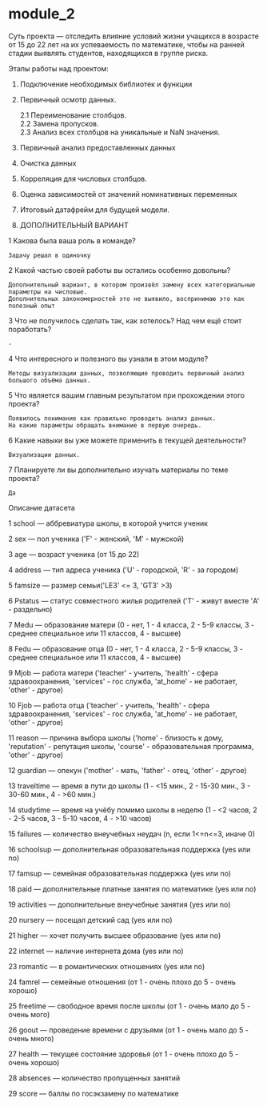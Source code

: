 # module_2
Суть проекта — отследить влияние условий жизни учащихся в возрасте от 15 до 22 лет на их успеваемость по математике, чтобы на ранней стадии выявлять студентов, находящихся в группе риска.

Этапы работы над проектом:

1. Подключение необходимых библиотек и функции
2. Первичный осмотр данных.
    
    2.1 Переименование столбцов.    
    2.2 Замена пропусков.    
    2.3 Анализ всех столбцов на уникальные и NaN значения.    
3. Первичный анализ предоставленных данных
4. Очистка данных
5. Корреляция для числовых столбцов.
6. Оценка зависимостей от значений номинативных переменных
7. Итоговый датафрейм для будущей модели.
8. ДОПОЛНИТЕЛЬНЫЙ ВАРИАНТ


1 Какова была ваша роль в команде?

    Задачу решал в одиночку

2 Какой частью своей работы вы остались особенно довольны?

    Дополнительный вариант, в котором произвёл замену всех категориальные параметры на числовые.
    Дополнительных закономерностей это не выявило, воспринимаю это как полезный опыт

3 Что не получилось сделать так, как хотелось? Над чем ещё стоит поработать?

    -

4 Что интересного и полезного вы узнали в этом модуле?

    Методы визуализации данных, позволяющие проводить первичный анализ большого объёма данных. 

5 Что является вашим главным результатом при прохождении этого проекта?

    Появилось понимание как правильно проводить анализ данных.
    На какие параметры обращать внимание в первую очередь.

6 Какие навыки вы уже можете применить в текущей деятельности?

    Визуализации данных. 

7 Планируете ли вы дополнительно изучать материалы по теме проекта?

    Да


Описание датасета

1 school — аббревиатура школы, в которой учится ученик

2 sex — пол ученика ('F' - женский, 'M' - мужской)

3 age — возраст ученика (от 15 до 22)

4 address — тип адреса ученика ('U' - городской, 'R' - за городом)

5 famsize — размер семьи('LE3' <= 3, 'GT3' >3)

6 Pstatus — статус совместного жилья родителей ('T' - живут вместе 'A' - раздельно)

7 Medu — образование матери (0 - нет, 1 - 4 класса, 2 - 5-9 классы, 3 - среднее специальное или 11 классов, 4 - высшее)

8 Fedu — образование отца (0 - нет, 1 - 4 класса, 2 - 5-9 классы, 3 - среднее специальное или 11 классов, 4 - высшее)

9 Mjob — работа матери ('teacher' - учитель, 'health' - сфера здравоохранения, 'services' - гос служба, 'at_home' - не работает, 'other' - другое)

10 Fjob — работа отца ('teacher' - учитель, 'health' - сфера здравоохранения, 'services' - гос служба, 'at_home' - не работает, 'other' - другое)

11 reason — причина выбора школы ('home' - близость к дому, 'reputation' - репутация школы, 'course' - образовательная программа, 'other' - другое)

12 guardian — опекун ('mother' - мать, 'father' - отец, 'other' - другое)

13 traveltime — время в пути до школы (1 - <15 мин., 2 - 15-30 мин., 3 - 30-60 мин., 4 - >60 мин.)

14 studytime — время на учёбу помимо школы в неделю (1 - <2 часов, 2 - 2-5 часов, 3 - 5-10 часов, 4 - >10 часов)

15 failures — количество внеучебных неудач (n, если 1<=n<=3, иначе 0)

16 schoolsup — дополнительная образовательная поддержка (yes или no)

17 famsup — семейная образовательная поддержка (yes или no)

18 paid — дополнительные платные занятия по математике (yes или no)

19 activities — дополнительные внеучебные занятия (yes или no)

20 nursery — посещал детский сад (yes или no)

21 higher — хочет получить высшее образование (yes или no)

22 internet — наличие интернета дома (yes или no)

23 romantic — в романтических отношениях (yes или no)

24 famrel — семейные отношения (от 1 - очень плохо до 5 - очень хорошо)

25 freetime — свободное время после школы (от 1 - очень мало до 5 - очень мого)

26 goout — проведение времени с друзьями (от 1 - очень мало до 5 - очень много)

27 health — текущее состояние здоровья (от 1 - очень плохо до 5 - очень хорошо)

28 absences — количество пропущенных занятий

29 score — баллы по госэкзамену по математике
